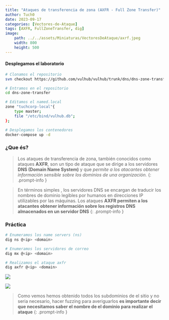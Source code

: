 ```yaml
---
title: "Ataques de transferencia de zona (AXFR - Full Zone Transfer)"
author: Tuch0
date: 2023-09-17
categories: [Vectores-de-Ataque]
tags: [AXFR, FullZoneTransfer, dig]
image:
	path: ../../assets/Miniaturas/VectoresDeAtaque/axrf.jpeg
	width: 800
	height: 500
---
```



#### Desplegamos el laboratorio

```bash
# Clonamos el repositorio
svn checkout https://github.com/vulhub/vulhub/trunk/dns/dns-zone-transfer

# Entramos en el repositorio
cd dns-zone-transfer

# Editamos el named.local
zone "tuchcorp-local"{
	type master;
	file "/etc/bind/vulhub.db";
};

# Desplegamos los contenedores
docker-compose up -d
```

### ¿Que és?

> Los ataques de transferencia de zona, también conocidos como ataques **AXFR**, son un tipo de ataque que se dirige a los servidores **DNS (Domain Name System)** y que _permite a los atacantes obtener información sensible sobre los dominios de una organización._
{: .prompt-info }

> En términos simples , los servidores DNS se encargan de traducir los nombres de dominio legibles por humanos en direcciones IP utilizables por las máquinas. Los ataques **AXFR permiten a los atacantes obtener información sobre los registros DNS almacenados en un servidor DNS**
{: .prompt-info }

### Práctica

```bash
# Enumeramos los name servers (ns)
dig ns @<ip> <domain>

# Enumeramos los servidores de correo
dig mx @<ip> <domain>

# Realizamos el ataque axfr
dig axfr @<ip> <domain>
```

![](../../assets/VectoresDeAtaque/Ataques-de-transferencia-de-zona-(AXFR-Full-Zone-Transfer)/1.jpg)

![](../../assets/VectoresDeAtaque/Ataques-de-transferencia-de-zona-(AXFR-Full-Zone-Transfer)/2.jpg)

> Como vemos hemos obtenido todos los subdominios de el sitio y no seria necesario, hacer fuzzing para averiguarlos **es importante decir que necesitamos saber el nombre de el dominio para realizar el ataque**
{: .prompt-info }

